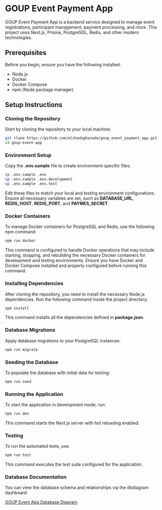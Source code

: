 # GOUP Event Payment App

GOUP Event Payment App is a backend service designed to manage event registrations, participant management, payment processing, and more. This project uses Next.js, Prisma, PostgreSQL, Redis, and other modern technologies.

## Prerequisites

Before you begin, ensure you have the following installed:
- Node.js
- Docker
- Docker Compose
- npm (Node package manager)

## Setup Instructions

### Cloning the Repository

Start by cloning the repository to your local machine:

```bash
git clone https://github.com/elshadaghazade/goup_event_payment_app.git
cd goup-event-app
```

### Environment Setup

Copy the **.env.sample** file to create environment-specific files:

```bash
cp .env.sample .env
cp .env.sample .env.development
cp .env.sample .env.test
```

Edit these files to match your local and testing environment configurations. Ensure all necessary variables are set, such as **DATABASE_URL**, **REDIS_HOST**, **REDIS_PORT**, and **PAYMES_SECRET**.

### Docker Containers

To manage Docker containers for PostgreSQL and Redis, use the following npm command:

```bash
npm run docker
```

This command is configured to handle Docker operations that may include starting, stopping, and rebuilding the necessary Docker containers for development and testing environments. Ensure you have Docker and Docker Compose installed and properly configured before running this command.

### Installing Dependencies

After cloning the repository, you need to install the necessary Node.js dependencies. Run the following command inside the project directory:

```bash
npm install
```

This command installs all the dependencies defined in **package.json**.

### Database Migrations

Apply database migrations to your PostgreSQL instances:

```bash
npm run migrate
```

### Seeding the Database

To populate the database with initial data for testing:

```bash
npm run seed
```

### Running the Application

To start the application in development mode, run:

```bash
npm run dev
```

This command starts the Next.js server with hot reloading enabled.

### Testing

To run the automated tests, use:

```bash
npm run test
```

This command executes the test suite configured for the application.

### Database Documentation

You can view the database schema and relationships via the dbdiagram dashboard:

[GOUP Event App Database Diagram](https://dbdocs.io/elshadaghazade/GOUP_EVENT_APP)